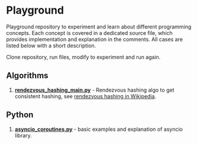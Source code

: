 # Playground

Playground repository to experiment and learn about different programming concepts. Each concept is covered in a
dedicated source file, which provides implementation and explanation in the comments. All cases are listed below with
a short description.

Clone repository, run files, modify to experiment and run again.

## Algorithms

1. **[rendezvous_hashing_main.py](algorithms/rendezvous_hashing_main.py)** - Rendezvous hashing algo to get consistent
   hashing, see [rendezvous hashing in Wikipedia](https://en.wikipedia.org/wiki/Rendezvous_hashing).

## Python

1. **[asyncio_coroutines.py](python_asyncio/asyncio_coroutines.py)** - basic examples and explanation of asyncio
   library.